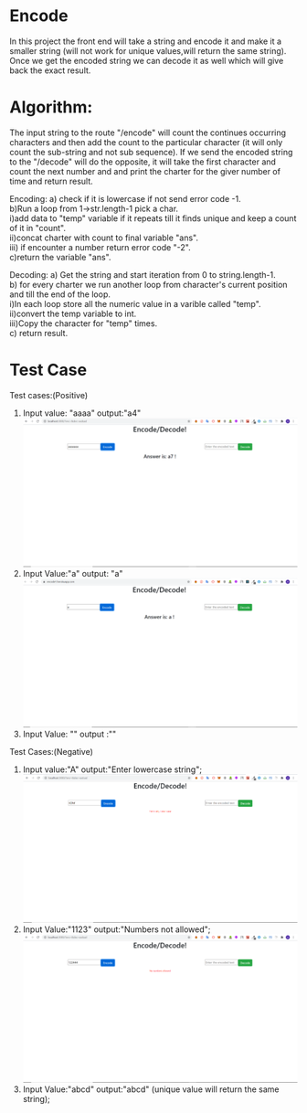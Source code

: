 # Encode
In this project the front end will take a string and encode it and make it a smaller string (will not work for unique values,will return the same string).  
Once we get the encoded string we can decode it as well which will give back the exact result.   

# Algorithm:  
The input string to the route "/encode" will count the continues occurring characters and then add the count to the particular character (it will only count the sub-string and not sub sequence). 
If we send the encoded string to the "/decode" will do the opposite, it will take the first character and count the next number and and print the charter for the giver number of time and return result.   

Encoding:
a) check if it is lowercase if not send error code -1.  
b)Run a loop from 1->str.length-1 pick a char.   
	i)add data to "temp" variable if it repeats till it finds unique and keep a count of it in "count".  
	ii)concat charter with count to final variable "ans".  
	iii) if encounter a number return error code "-2".  
c)return the variable "ans".  

Decoding:
a) Get the string and start iteration from 0 to string.length-1.  
b) for every charter we run another loop from character's current position and till the end of the loop.  
	i)In each loop store all the numeric value in a varible called "temp".  
	ii)convert the temp variable to int.    
	iii)Copy the character for "temp" times.  
c) return result.  
# Test Case  
Test cases:(Positive)  
1) Input value: "aaaa" output:"a4" 
![alt text](https://github.com/Atreyarao/Encode/blob/master/Images/Screenshot%20(389).png)  
2) Input Value:"a" output: "a"  
![alt text](https://github.com/Atreyarao/Encode/blob/master/Images/Screenshot%20(395).png)
3) Input Value: "" output :""  

Test Cases:(Negative)
1) Input value:"A" output:"Enter lowercase string";  
![alt text](https://github.com/Atreyarao/Encode/blob/master/Images/Screenshot%20(393).png)
2) Input Value:"1123" output:"Numbers not allowed"; 
![alt text](https://github.com/Atreyarao/Encode/blob/master/Images/Screenshot%20(394).png)
4) Input Value:"abcd" output:"abcd" (unique value will return the same string);  











